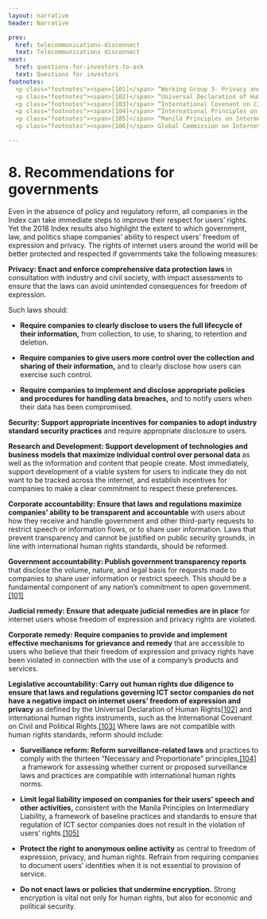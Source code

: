 ```yaml
---
layout: narrative
header: Narrative

prev:
  href: telecommunications-disconnect
  text: Telecommunications disconnect
next:
  href: questions-for-investors-to-ask
  text: Questions for investors
footnotes:
  <p class="footnotes"><span>[101]</span> “Working Group 3- Privacy and Transparency” (Freedom Online Coalition, November 2015), <a href="https://www.freedomonlinecoalition.com/wp-content/uploads/2015/10/FOC-WG3-Privacy-and-Transparency-Online-Report-November-2015.pdf">https://www.freedomonlinecoalition.com/wp-content/uploads/2015/10/FOC-WG3-Privacy-and-Transparency-Online-Report-November-2015.pdf</a>.</p>
  <p class="footnotes"><span>[102]</span> “Universal Declaration of Human Rights” (United Nations, December 10, 1948), <a href="http://www.un.org/en/universal-declaration-human-rights/">http://www.un.org/en/universal-declaration-human-rights/</a>.</p>
  <p class="footnotes"><span>[103]</span> “International Covenant on Civil and Political Rights” (United Nations, December 16, 1966), <a href="http://www.ohchr.org/en/professionalinterest/pages/ccpr.aspx/">http://www.ohchr.org/en/professionalinterest/pages/ccpr.aspx/</a>.</p>
  <p class="footnotes"><span>[104]</span> “International Principles on the Application of Human Rights to Communications Surveillance,” Necessary and Proportionate, accessed March 22, 2018, <a href="https://necessaryandproportionate.org/principles">https://necessaryandproportionate.org/principles/</a>.</p>
  <p class="footnotes"><span>[105]</span> “Manila Principles on Intermediary Liability,” Manila Principles, accessed March 22, 2018, <a href="https://www.manilaprinciples.org/">https://www.manilaprinciples.org/</a>.</p>
  <p class="footnotes"><span>[106]</span> Global Commission on Internet Governance, “One Internet,” Centre for International Governance Innovation, June 21, 2016, <a href="https://www.cigionline.org/publications/one-internet/">https://www.cigionline.org/publications/one-internet</a>.</p>

---
```


# 8. Recommendations for governments

Even in the absence of policy and regulatory reform, all companies in the Index can take immediate steps to improve their respect for users’ rights. Yet the 2018 Index results also highlight the extent to which government, law, and politics shape companies’ ability to respect users’ freedom of expression and privacy. The rights of internet users around the world will be better protected and respected if governments take the following measures:

**Privacy: Enact and enforce comprehensive data protection laws** in consultation with industry and civil society, with impact assessments to ensure that the laws can avoid unintended consequences for freedom of expression.

Such laws should:

  - **Require companies to clearly disclose to users the full lifecycle of their information,** from collection, to use, to sharing, to retention and deletion.

  - **Require companies to give users more control over the collection and sharing of their information,** and to clearly disclose how users can exercise such control.

  - **Require companies to implement and disclose appropriate policies and procedures for handling data breaches,** and to notify users when their data has been compromised.

**Security: Support appropriate incentives for companies to adopt industry standard security practices** and require appropriate disclosure to users.

**Research and Development: Support development of technologies and business models that maximize individual control over personal data** as well as the information and content that people create. Most immediately, support development of a viable system for users to indicate they do not want to be tracked across the internet, and establish incentives for companies to make a clear commitment to respect these preferences.

**Corporate accountability: Ensure that laws and regulations maximize companies’ ability to be transparent and accountable** with users about how they receive and handle government and other third-party requests to restrict speech or information flows, or to share user information. Laws that prevent transparency and cannot be justified on public security grounds, in line with international human rights standards, should be reformed.

**Government accountability: Publish government transparency reports** that disclose the volume, nature, and legal basis for requests made to companies to share user information or restrict speech. This should be a fundamental component of any nation’s commitment to open government.[[101]](#Footnotes)

**Judicial remedy: Ensure that adequate judicial remedies are in place** for internet users whose freedom of expression and privacy rights are violated.

**Corporate remedy: Require companies to provide and implement effective mechanisms for grievance and remedy** that are accessible to users who believe that their freedom of expression and privacy rights have been violated in connection with the use of a company’s products and services.

**Legislative accountability: Carry out human rights due diligence to ensure that laws and regulations governing ICT sector companies do not have a negative impact on internet users’ freedom of expression and privacy** as defined by the Universal Declaration of Human Rights[[102]](#footnotes) and international human rights instruments, such as the International Covenant on Civil and Political Rights.[[103]](#footnotes) Where laws are not compatible with human rights standards, reform should include:

  - **Surveillance reform: Reform surveillance-related laws** and practices to comply with the thirteen “Necessary and Proportionate” principles,[[104]](#footnotes)  a framework for assessing whether current or proposed surveillance laws and practices are compatible with international human rights norms.

  - **Limit legal liability imposed on companies for their users’ speech and other activities,** consistent with the Manila Principles on Intermediary Liability, a framework of baseline practices and standards to ensure that regulation of ICT sector companies does not result in the violation of users’ rights.[[105]](#footnotes)

  - **Protect the right to anonymous online activity** as central to freedom of expression, privacy, and human rights. Refrain from requiring companies to document users’ identities when it is not essential to provision of service.

  - **Do not enact laws or policies that undermine encryption.** Strong encryption is vital not only for human rights, but also for economic and political security.